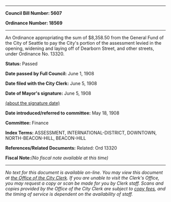 

********

**Council Bill Number: 5607**
   
**Ordinance Number: 18569**
********

 An Ordinance appropriating the sum of $8,358.50 from the General Fund of the City of Seattle to pay the City's portion of the assessment levied in the opening, widening and laying off of Dearborn Street, and other streets, under Ordinance No. 13320.

**Status:** Passed
   
**Date passed by Full Council:** June 1, 1908
   
**Date filed with the City Clerk:** June 5, 1908
   
**Date of Mayor's signature:** June 5, 1908
   
[(about the signature date)](/~public/approvaldate.htm)
   
   
   
**Date introduced/referred to committee:** May 18, 1908
   
**Committee:** Finance
   
   
**Index Terms:** ASSESSMENT, INTERNATIONAL-DISTRICT, DOWNTOWN, NORTH-BEACON-HILL, BEACON-HILL

**References/Related Documents:** Related: Ord 13320

**Fiscal Note:**_(No fiscal note available at this time)_
********

_No text for this document is available on-line. You may view this document at [the Office of the City Clerk](http://www.seattle.gov/leg/clerk/contactUs.htm). If you are unable to visit the Clerk's Office, you may request a copy or scan be made for you by Clerk staff. Scans and copies provided by the Office of the City Clerk are subject to [copy fees](http://clerk.seattle.gov/~public/clerkfees.htm), and the timing of service is dependent on the availability of staff._

